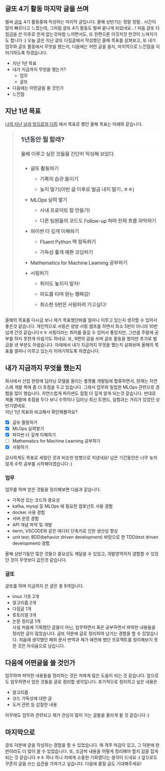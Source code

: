 ## 글또 4기 활동 마지막 글을 쓰며
벌써 [글또](https://www.notion.so/ac5b18a482fb4df497d4e8257ad4d516) 4기 활동중에 작성하는 마지막 글입니다. 올해 상반기는 정말 정말.. 시간이 많이 빠르다고 느꼈는데, 그처럼 글또 4기 활동도 벌써 끝나게 되었네요...! 처음 글또 다짐금을 쓴 이후로 한게 없는것처럼 느끼면서도, 또 한편으론 이것저것 한것이 느껴지기도 합니다 :) 오늘 글은 지난 글또 다짐글에서 작성했던 올해 목표를 살펴보고, 또 내가 업무와 글또 활동에서 무엇을 했는지, 다음에는 어떤 글을 쓸지, 마지막으로 느낀점을 이야기하도록 하겠습니다.
* 지난 1년 목표
* 내가 지금까지 무엇을 했는가?
  * 업무
  * 글또
* 다음에는 어떤글을 쓸 것인가
* 느낀점

## 지난 1년 목표
[나의 지난 날과 앞으로의 다짐](https://hunhoon21.github.io/%EB%82%98%EC%9D%98-%EC%A7%80%EB%82%9C-%EB%82%A0%EA%B3%BC-%EC%95%9E%EC%9C%BC%EB%A1%9C%EC%9D%98-%EB%8B%A4%EC%A7%90/) 에서 목표로 했던 올해 목표는 아래와 같습니다.

> ![remember_1](../imgs/remember_1.jpg)  


올해의 목표를 다시금 보니 제가 목표했던바를 얼마나 이루고 있는지 생각할 수 있어서 좋은것 같습니다. 개인적으로 서핑은 양양 서핑 캠프를 하면서 최소 5번이 아니라 10번 넘게 간것 같습니다ㅎㅎ 서핑이라는 취미를 즐길 수 있어서 좋았지만, 그만큼 주말에 공부를 하지 못한게 아쉽기도 하네요. 또, 9편의 글을 쓰며 글또 활동을 했지만 추가로 벌금을 낸 부분도 아쉽습니다. 아래에서 내가 지금까지 무엇을 했는지 살펴보며 올해의 목표를 얼마나 이루고 있는지 이야기하도록 하겠습니다.

## 내가 지금까지 무엇을 했는지
회사에서 산업 현장에 딥러닝 모델을 올리는 플랫폼 개발팀에 합류하면서, 현재는 자연스레 개발 쪽에 좀 더 초점을 두고 있습니다. 그래서 업무와 밀접한 MLOps 관련으로 경험을 많이 했습니다. 자연스럽게 파이썬도 점점 더 깊게 알게 되는것 같습니다. 반대로 제품 개발에 초점을 두다 보니 수학이나 딥러닝 최신 트렌드, 실험과는 거리가 있었던 상반기였네요.  
지난 1년 목표와 비교해서 확인해볼까요?
- [x] 글또 활동하기
- [x] MLOps 실력쌓기
- [x] 파이썬 더 깊게 이해하기
- [ ] Mathematics for Machine Learning 공부하기
- [x] 서핑하기  

감사하게도 목표로 세웠던 것과 비슷한 방향으로 지냈네요! 남은 기간동안은 너무 늦지 않게 수학 공부를 시작해야겠습니다 :)

### 업무
업무를 하며 얻은 것들을 정리해보면 다음과 같습니다.
* 가독성 있는 코드의 중요성
* kafka, mysql 등 MLOps 에 필요한 컴포넌트 사용 경험
* docker 사용 경험
* 서버 운영 경험
* API 개념 파악 및 개발
* iterm, VSCODE와 같은 에디터 단축키로 인한 생산성 향상
* unit test, BDD(behavior driven development) 바탕으로 한 TDD(test driven development) 경험  

올해 상반기동안 많은 것들으 중요성도 깨달을 수 있었고, 개발영역까지 경험할 수 있었던 것이 무엇보다 값진것 같습니다.

### 글또
글또를 하며 지금까지 쓴 글은 총 9개입니다.
* linux 기초 2개
* 알고리즘 2개
* 다짐글 1개
* 튜토리얼 3개
* 논문 정리글 1개  
사실 처음에 기획했던 글들이 아닌, 업무하면서 혹은 공부하면서 파악한 내용들을 정리한 글이 많았습니다. 글또 덕분에 글로 정리하여 남기는 경험을 할 수 있었습니다. 처음에 생각했던 해외 문서 번역과 제가 예전에 했던 프로젝트를 정리해보지 못한 것은 아쉬움으로 남습니다.

## 다음에 어떤글을 쓸 것인가
업무하며 파악한 내용들을 정리하는 것은 저에게 많은 도움이 되는 것 같습니다. 앞으로도 업무하면서 얻은 것들을 글로 정리할 생각입니다. 추가적으로 정리하고 싶은 내용은
* 알고리즘
* 코드 가독성에 대한 글
* 도커 관련 등 삽질한 내용  

아무래도 업무와 관련되고 제가 관심이 많이 가는 글들을 올리게 될 것 같습니다 :) 
## 마지막으로
글또 덕분에 글을 작성하는 경험을 할 수 있었습니다. 매 격주 마감이 있고, 그 덕분에 한번이라도 더 많이 쓸 수 있었습니다. 또, 조금씩 내용을 어떻게 정리해야 할지 감을 잡게 되는 것 같습니다 ㅎㅎ 하나 하나 저에게 소중한 기회였다는 생각이 드네요 :) 앞으로도 꾸준히 글을 쓰는 습관을 가져가고 싶습니다. 다음에 올릴 글도 기대해주세요!